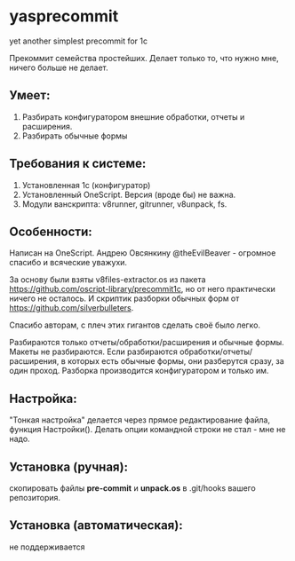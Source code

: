 # yasprecommit
yet another simplest precommit for 1c

Прекоммит семейства простейших. Делает только то, что нужно мне, ничего больше не делает.

## Умеет:
1. Разбирать конфигуратором внешние обработки, отчеты и расширения.
2. Разбирать обычные формы

## Требования к системе:
1. Установленная 1с (конфигуратор)
2. Установленный OneScript. Версия (вроде бы) не важна.
3. Модули ванскрипта: v8runner, gitrunner, v8unpack, fs.
 
## Особенности:
Написан на OneScript. Андрею Овсянкину @theEvilBeaver - огромное спасибо и всяческие уважухи.

За основу были взяты v8files-extractor.os из пакета https://github.com/oscript-library/precommit1c, но от него практически ничего не осталось. И скриптик разборки обычных форм от https://github.com/silverbulleters.

Спасибо авторам, с плеч этих гигантов сделать своё было легко.

Разбираются только отчеты/обработки/расширения и обычные формы. Макеты не разбираются.
Если разбираются обработки/отчеты/расширения, в которых есть обычные формы, они разберутся сразу, за один проход.
Разборка производится конфигуратором и только им.

## Настройка:
"Тонкая настройка" делается через прямое редактирование файла, функция Настройки(). Делать опции командной строки не стал - мне не надо.

## Установка (ручная):
скопировать файлы **pre-commit** и **unpack.os** в .git/hooks вашего репозитория.

## Установка (автоматическая):
не поддерживается

